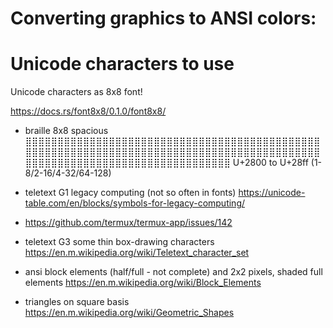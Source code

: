 # Converting graphics to ANSI colors:

# Unicode characters to use

Unicode characters as 8x8 font!

https://docs.rs/font8x8/0.1.0/font8x8/

- braille 8x8 spacious ⣿⣿⣿⣿⣿⣿⣿⣿⣿⣿⣿⣿⣿⣿⣿⣿⣿⣿⣿⣿⣿⣿⣿⣿⣿⣿⣿⣿⣿⣿⣿⣿⣿⣿⣿⣿⣿⣿⣿⣿⣿⣿⣿⣿⣿⣿⣿⣿⣿⣿⣿⣿⣿⣿⣿⣿⣿⣿⣿⣿⣿⣿⣿⣿⣿⣿⣿⣿⣿⣿⣿⣿⣿⣿⣿⣿⣿⣿⣿⣿⣿⣿⣿⣿⣿⣿⣿⣿⣿⣿⣿⣿⣿⣿⣿⣿⣿⣿⣿⣿⣿⣿⣿⣿⣿⣿⣿⣿⣿⣿⣿⣿⣿⣿⣿⣿⣿⣿⣿⣿⣿⣿⣿⣿
  U+2800 to U+28ff (1-8/2-16/4-32/64-128)

- teletext G1 legacy computing (not so often in fonts) https://unicode-table.com/en/blocks/symbols-for-legacy-computing/

- https://github.com/termux/termux-app/issues/142

- teletext G3 some thin box-drawing characters https://en.m.wikipedia.org/wiki/Teletext_character_set
- ansi block elements (half/full - not complete) and 2x2 pixels, shaded full elements
  https://en.m.wikipedia.org/wiki/Block_Elements
- triangles on square basis
  https://en.m.wikipedia.org/wiki/Geometric_Shapes